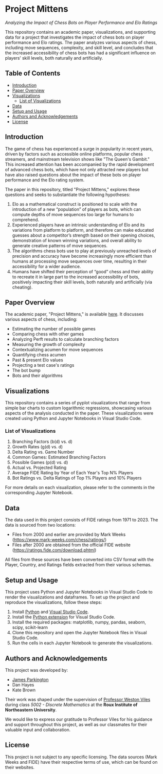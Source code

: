 <!-- omit in toc -->
# Project Mittens
*Analyzing the Impact of Chess Bots on Player Performance and Elo Ratings*

This repository contains an academic paper, visualizations, and supporting data for a project that investigates the impact of chess bots on player performance and Elo ratings. The paper analyzes various aspects of chess, including move sequences, complexity, and skill level, and concludes that the increased accessibility of chess bots has had a significant influence on players' skill levels, both naturally and artificially.

<!-- omit in toc -->
## Table of Contents

- [Introduction](#introduction)
- [Paper Overview](#paper-overview)
- [Visualizations](#visualizations)
  - [List of Visualizations](#list-of-visualizations)
- [Data](#data)
- [Setup and Usage](#setup-and-usage)
- [Authors and Acknowledgements](#authors-and-acknowledgements)
- [License](#license)

## Introduction

The game of chess has experienced a surge in popularity in recent years, driven by factors such as accessible online platforms, popular chess streamers, and mainstream television shows like "The Queen's Gambit." This increased attention has been accompanied by the rapid development of advanced chess bots, which have not only attracted new players but have also raised questions about the impact of these bots on player performance and the Elo rating system.

The paper in this repository, titled "Project Mittens," explores these questions and seeks to substantiate the following hypotheses:

1. Elo as a mathematical construct is positioned to scale with the introduction of a new “population” of players as bots, which can compute depths of move sequences too large for humans to comprehend.
2. Experienced players have an intrinsic understanding of Elo and its variations from platform to platform, and therefore can make educated guesses about a competitor’s strength based on their opening choices, demonstration of known winning variations, and overall ability to generate creative patterns of move sequences.
3. The algorithms chess bots use to play at previously unreached levels of precision and accuracy have become increasingly more efficient than humans at processing move sequences over time, resulting in their accessibility for a wider audience.
4. Humans have shifted their perception of “good” chess and their ability to recreate it in large part to the increased accessibility of bots, positively impacting their skill levels, both naturally and artificially (via cheating).

## Paper Overview

The academic paper, "Project Mittens," is available [here](https://github.com/jparkington/Project-Mittens/blob/main/Project%20Mittens.pdf). It discusses various aspects of chess, including:

- Estimating the number of possible games
- Comparing chess with other games
- Analyzing Perft results to calculate branching factors
- Measuring the growth of complexity
- Contextualizing acumen for move sequences
- Quantifying chess acumen
- Past & present Elo values
- Projecting a test case's ratings
- The bot bump
- Bots and their algorithms

## Visualizations

This repository contains a series of pyplot visualizations that range from simple bar charts to custom logarithmic regressions, showcasing various aspects of the analysis conducted in the paper. These visualizations were created using Python and Jupyter Notebooks in Visual Studio Code.

### List of Visualizations

1. Branching Factors (b(d) vs. d)
2. Growth Rates (g(d) vs. d)
3. Delta Rating vs. Game Number
4. Common Games: Estimated Branching Factors
5. Possible Games (p(d) vs. d)
6. Actual vs. Projected Rating
7. Average FIDE Rating by Year of Each Year's Top N% Players
8. Bot Ratings vs. Delta Ratings of Top 1% Players and 10% Players

For more details on each visualization, please refer to the comments in the corresponding Jupyter Notebook.

## Data

The data used in this project consists of FIDE ratings from 1971 to 2023. The data is sourced from two locations:

- Files from 2000 and earlier are provided by Mark Weeks (https://www.mark-weeks.com/chess/ratings/)
- Files after 2000 are obtained from the official FIDE website (https://ratings.fide.com/download.phtml)

All files from these sources have been converted into CSV format with the Player, Country, and Ratings fields extracted from their various schemas.

## Setup and Usage

This project uses Python and Jupyter Notebooks in Visual Studio Code to render the visualizations and dataframes. To set up the project and reproduce the visualizations, follow these steps:

1. Install [Python](https://www.python.org/downloads/) and [Visual Studio Code](https://code.visualstudio.com/download).
2. Install the [Python extension](https://marketplace.visualstudio.com/items?itemName=ms-python.python) for Visual Studio Code.
3. Install the required packages: matplotlib, numpy, pandas, seaborn, scipy, scikit-learn
4. Clone this repository and open the Jupyter Notebook files in Visual Studio Code.
5. Run the cells in each Jupyter Notebook to generate the visualizations.

## Authors and Acknowledgements

This project was developed by:

- [James Parkington](https://github.com/jparkington)
- Dan Hayes
- Kate Brown

Their work was shaped under the supervision of [Professor Weston Viles](https://roux.northeastern.edu/people/weston-viles/) during class *5002 - Discrete Mathematics* at the **Roux Institute of Northeastern University**.

We would like to express our gratitude to Professor Viles for his guidance and support throughout this project, as well as our classmates for their valuable input and collaboration.

## License

This project is not subject to any specific licensing. The data sources (Mark Weeks and FIDE) have their respective terms of use, which can be found on their websites.